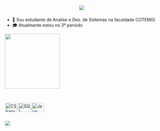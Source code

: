 ### 
<h1 align="center">
  <a href="https://git.io/typing-svg">
    <img  src="https://readme-typing-svg.herokuapp.com/?lines=Eiee!;Sou+a+Thaís+:))&center=true&size=35">
  </a>

###
</h1>

- 🔭 Sou estudante de Analise e Des. de Sistemas na faculdade COTEMIG
- :mortar_board: Atualmente estou no 3º periodo

<div>
  <a href="https://github.com/thaisbrt">

  <img height="180em" src="https://github-readme-stats.vercel.app/api/top-langs/?username=thaisbrt&layout=compact&langs_count=16&theme=transparent">

</div>

##

<div style="display: inline_block"><br>
  <img align="center" alt="CSharp" height="30" width="40" src="https://cdn.jsdelivr.net/gh/devicons/devicon/icons/csharp/csharp-original.svg">
  <img align="center" alt="SQL" height="30" width="40" src="https://cdn.jsdelivr.net/gh/devicons/devicon/icons/oracle/oracle-original.svg">
  <img align="center" alt="Java" height="30" width="40" src="https://cdn.jsdelivr.net/gh/devicons/devicon/icons/java/java-original.svg">
</div>

##

<div>
  <a href="https://www.linkedin.com/in/tha%C3%ADs-brasileiro-torres-74771b176" target="_blank"><img src="https://img.shields.io/badge/-LinkedIn-%230077B5?style=for-the-badge&logo=linkedin&logoColor=white" target="_blank"></a> 
</div>
